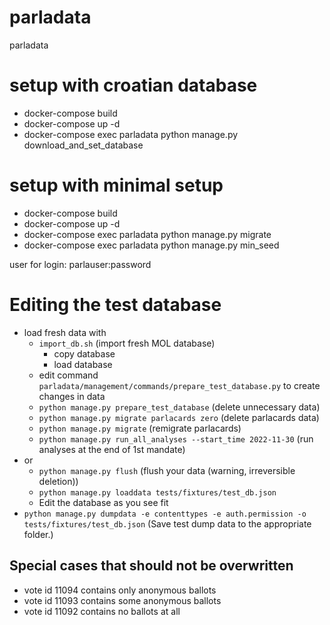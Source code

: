 # parladata
parladata

# setup with croatian database
* docker-compose build
* docker-compose up -d
* docker-compose exec parladata python manage.py download_and_set_database

# setup with minimal setup
* docker-compose build
* docker-compose up -d
* docker-compose exec parladata python manage.py migrate
* docker-compose exec parladata python manage.py min_seed

user for login: parlauser:password

# Editing the test database

*   load fresh data with
    *   `import_db.sh` (import fresh MOL database)
        *   copy database
        *   load database
    *   edit command `parladata/management/commands/prepare_test_database.py` to create changes in data 
    *   `python manage.py prepare_test_database` (delete unnecessary data)
    *   `python manage.py migrate parlacards zero` (delete parlacards data)
    *   `python manage.py migrate` (remigrate parlacards)
    *   `python manage.py run_all_analyses --start_time 2022-11-30` (run analyses at the end of 1st mandate)
*   or 
    *   `python manage.py flush` (flush your data (warning, irreversible deletion))
    *   `python manage.py loaddata tests/fixtures/test_db.json`
    *   Edit the database as you see fit
*   `python manage.py dumpdata -e contenttypes -e auth.permission -o tests/fixtures/test_db.json` (Save test dump data to the appropriate folder.)


## Special cases that should not be overwritten
- vote id 11094 contains only anonymous ballots
- vote id 11093 contains some anonymous ballots
- vote id 11092 contains no ballots at all
